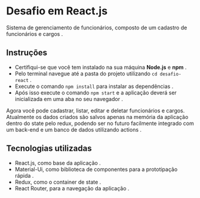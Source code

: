 # Desafio em React.js

Sistema de gerenciamento de funcionários, composto de um cadastro de funcionários e cargos .

## Instruções

- Certifiqui-se que você tem instalado na sua máquina **Node.js** e **npm** .
- Pelo terminal navegue até a pasta do projeto utilizando `cd desafio-react` .
- Execute o comando `npm install` para instalar as dependências .
- Após isso execute o comando `npm start` e a aplicação deverá ser inicializada em uma aba no seu navegador .

Agora você pode cadastrar, listar, editar e deletar funcionários e cargos. Atualmente os dados criados são salvos apenas na memória da aplicação dentro do state pelo redux, podendo ser no futuro facilmente integrado com um back-end e um banco de dados utilizando actions .

## Tecnologias utilizadas

- React.js, como base da aplicação .
- Material-Ui, como biblioteca de componentes para a prototipação rápida .
- Redux, como o container de state . 
- React Router, para a navegação da aplicação .  
